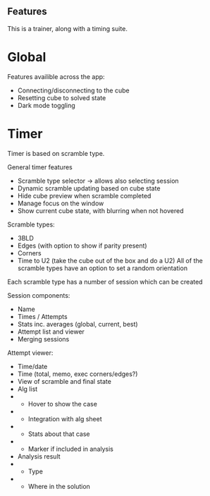 Features
---

This is a trainer, along with a timing suite.

# Global

Features availible across the app:
- Connecting/disconnecting to the cube
- Resetting cube to solved state
- Dark mode toggling

# Timer
Timer is based on scramble type.

General timer features
- Scramble type selector -> allows also selecting session
- Dynamic scramble updating based on cube state
- Hide cube preview when scramble completed
- Manage focus on the window
- Show current cube state, with blurring when not hovered

Scramble types:
- 3BLD
- Edges (with option to show if parity present)
- Corners
- Time to U2 (take the cube out of the box and do a U2)
All of the scramble types have an option to set a random orientation

Each scramble type has a number of session which can be created

Session components:
- Name
- Times / Attempts
- Stats inc. averages (global, current, best)
- Attempt list and viewer
- Merging sessions

Attempt viewer:
- Time/date
- Time (total, memo, exec corners/edges?)
- View of scramble and final state
- Alg list
- - Hover to show the case
- - Integration with alg sheet
- - Stats about that case
- - Marker if included in analysis
- Analysis result
- - Type
- - Where in the solution